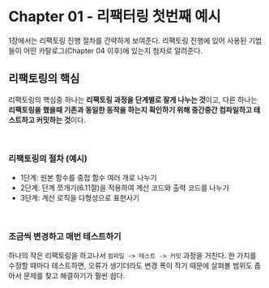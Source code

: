 # Chapter 01 - 리팩터링 첫번째 예시

1장에서는 리팩토링 진행 절차를 간략하게 보여준다. 리팩토링 진행에 있어 사용된 기법들이 어떤 카탈로그(Chapter 04 이후)에 있는지 첨자로 알려준다. 

## 리팩토링의 핵심
리팩토링의 핵심중 하나는 **리팩토링 과정을 단계별로 잘게 나누는 것**이고, 다른 하나는 **리팩토링을 했을때 기존과 동일한 동작을 하는지 확인하기 위해 중간중간 컴파일하고 테스트하고 커밋하는 것**이다.

</br>

### 리팩토링의 절차 (예시)
- 1단계: 원본 함수를 중첩 함수 여러 개로 나누기
- 2단계: 단계 쪼개기(6.11절)을 적용하여 계산 코드와 출력 코드를 나누기
- 3단계: 계산 로직을 다형성으로 표현사기

</br>

### 조금씩 변경하고 매번 테스트하기
하나의 작은 리팩토링을 하고나서 `컴파일 -> 테스트 -> 커밋` 과정을 거친다. 한 가지를 수정할 때마다 테스트하면, 오류가 생기더라도 변경 폭이 작기 때문에 살펴볼 범위도 좁아서 문제를 찾고 해결하기가 훨씬 쉽다.
